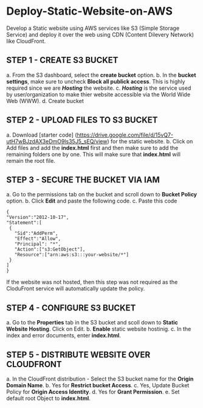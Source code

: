 # Deploy-Static-Website-on-AWS
Develop a Static website using AWS services like S3 (Simple Storage Service) and deploy it over the web using CDN (Content Dilevery Network) like CloudFront. 


## STEP 1 - CREATE S3 BUCKET ##

a. From the S3 dashboard, select the **create bucket** option. 
b. In the **bucket settings**, make sure to uncheck **Block all publick access**. This is highly required since we are ***Hosting*** the website. 
c. ***Hosting*** is the service used by user/organization to make thier website accessible via the World Wide Web (WWW).
d. Create bucket


## STEP 2 - UPLOAD FILES TO S3 BUCKET ##

a. Download [starter code] (https://drive.google.com/file/d/15vQ7-utH7wBJzdAX3eDmO9ls35J5_sEQ/view) for the static website. 
b. Click on Add files and add the **index.html** first and then make sure to add the remaining folders one by one. This will make sure that **index.html** will remain the root file. 


## STEP 3 - SECURE THE BUCKET VIA IAM ##

a. Go to the permissions tab on the bucket and scroll down to **Bucket Policy** option. 
b. Click **Edit** and paste the following code. 
c. Paste this code
```
{
"Version":"2012-10-17",
"Statement":[
 {
   "Sid":"AddPerm",
   "Effect":"Allow",
   "Principal": "*",
   "Action":["s3:GetObject"],
   "Resource":["arn:aws:s3:::your-website/*"]
 }
]
}
```
If the website was not hosted, then this step was not required as the CloduFront service will automatically update the policy.


## STEP 4 - CONFIGURE S3 BUCKET ##


a. Go to the **Properties** tab in the S3 bucket and scoll down to **Static Website Hosting**. Click on Edit. 
b. **Enable** static website hostinig. 
c. In the index and error documents, enter **index.html**. 


## STEP 5 - DISTRIBUTE WEBSITE OVER CLOUDFRONT ##


a. In the CloudFront distribution - Select the S3 bucket name for the **Origin Domain Name**. 
b. Yes for **Restrict bucket Access**.
c. Yes, Update Bucket Policy for **Origin Access Identity**.
d. Yes for **Grant Permission**. 
e. Set default root Object to **index.html**.
